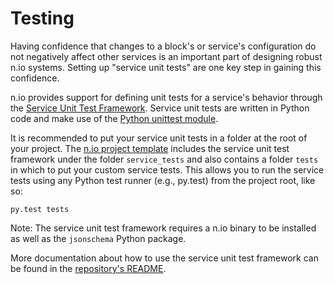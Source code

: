 # Testing

Having confidence that changes to a block's or service's configuration do not negatively affect other services is an important part of designing robust n.io systems. Setting up "service unit tests" are one key step in gaining this confidence. 

n.io provides support for defining unit tests for a service's behavior through the [Service Unit Test Framework](https://github.com/nioinnovation/service_tests). Service unit tests are written in Python code and make use of the [Python unittest module](https://docs.python.org/3/library/unittest.html). 

It is recommended to put your service unit tests in a folder at the root of your project. The [n.io project template](https://github.com/nioinnovation/project_template) includes the service unit test framework under the folder `service_tests` and also contains a folder `tests` in which to put your custom service tests. This allows you to run the service tests using any Python test runner (e.g., py.test) from the project root, like so:
```
py.test tests
```

Note: The service unit test framework requires a n.io binary to be installed as well as the `jsonschema` Python package.

More documentation about how to use the service unit test framework can be found in the [repository's README](https://github.com/nioinnovation/service_tests).
